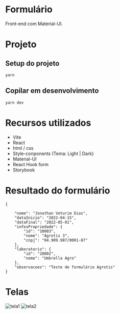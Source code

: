 # Formulário
Front-end com Material-UI.

# Projeto
## Setup do projeto
``` yarn ```
## Copilar em desenvolvimento
``` yarn dev ```

# Recursos utilizados
- Vite
- React
- html / css 
- Style-conponents (Tema: Light | Dark)
- Material-UI
- React Hook form
- Storybook

# Resultado do formulário
```
{
    
    "nome": "Jonathan Veturim Dias",
    "dataInicio": "2022-04-15",
    "dataFinal": "2022-05-01",
    "infosPropriedade": {
        "id": "10003",
        "nome": "Agrotis 3",
        "cnpj": "04.909.987/0001-87"
    },
    "laboratorio": {
        "id": "20002",
        "nome": "Umbrella Agro"
    },
    "observacoes": "Teste de formulário Agrotis"
}
```
# Telas
![tela1](.github/agrotis1.png)
![tela2](.github/agrotis2.png)
